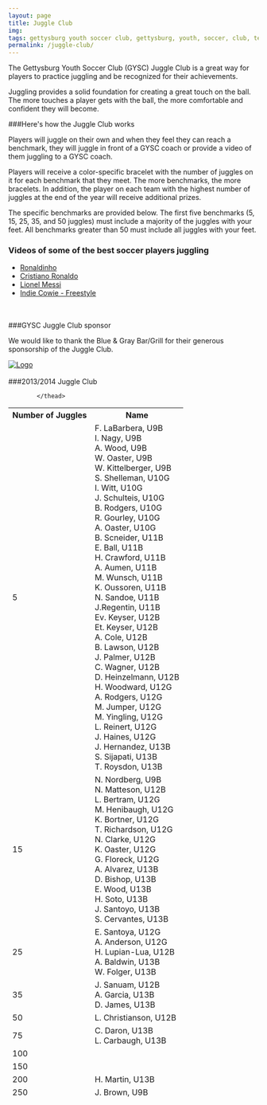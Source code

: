 ```yaml
---
layout: page
title: Juggle Club
img:
tags: gettysburg youth soccer club, gettysburg, youth, soccer, club, teams, juggle, juggle club
permalink: /juggle-club/
---
```

The Gettysburg Youth Soccer Club (GYSC) Juggle Club is a great way for players to practice juggling and be recognized for their achievements. 

Juggling provides a solid foundation for creating a great touch on the ball. The more touches a player gets with the ball, the more comfortable and confident they will become. 

###Here's how the Juggle Club works

Players will juggle on their own and when they feel they can reach a benchmark, they will juggle in front of a GYSC coach or provide a video of them juggling to a GYSC coach. 

Players will receive a color-specific bracelet with the number of juggles on it for each benchmark that they meet. The more benchmarks, the more bracelets. In addition, the player on each team with the highest number of juggles at the end of the year will receive additional prizes.

The specific benchmarks are provided below. The first five benchmarks (5, 15, 25, 35, and 50 juggles) must include a majority of the juggles with your feet. All benchmarks greater than 50 must include all juggles with your feet.

### Videos of some of the best soccer players juggling

- [Ronaldinho](http://www.youtube.com/watch?v=zpze2MJH7OA)
- [Cristiano Ronaldo](http://www.youtube.com/watch?v=akEr5ph3k3s)
- [Lionel Messi](http://www.youtube.com/watch?v=itHjyFfcb2s)
- [Indie Cowie - Freestyle](http://www.youtube.com/watch?v=c6zoHIYdFWE&feature=c4-overview&list=UUxMS8TfgJs6gerCuALwmFTQ)
<br>
<br>
###GYSC Juggle Club sponsor

We would like to thank the Blue & Gray Bar/Grill for their generous sponsorship of the Juggle Club.

<a href="http://www.bluegraybargrill.com/"><img src="http://www.bluegraybargrill.com/bluegray/wp-content/uploads/2012/06/bgbg-gry5.png" alt="Logo"></a>  
<br>
###2013/2014 Juggle Club

<table class="table">
<thead>
                <tr>
                    <th>Number of Juggles</th>
                    <th>Name</th>
                </tr>
                
            </thead>

<tr>
<td>5</td><td>F. LaBarbera, U9B<br>I. Nagy, U9B<br>A. Wood, U9B<br>W. Oaster, U9B<br>W. Kittelberger, U9B<br>S. Shelleman, U10G<br>I. Witt, U10G<br>J. Schulteis, U10G<br>B. Rodgers, U10G<br>R. Gourley, U10G<br>A. Oaster, U10G<br>B. Scneider, U11B<br>E. Ball, U11B<br>H. Crawford, U11B<br>A. Aumen, U11B<br>M. Wunsch, U11B<br>K. Oussoren, U11B<br>N. Sandoe, U11B<br>J.Regentin, U11B<br>Ev. Keyser, U12B<br>Et. Keyser, U12B<br>A. Cole, U12B<br>B. Lawson, U12B<br>J. Palmer, U12B<br>C. Wagner, U12B<br>D. Heinzelmann, U12B<br>H. Woodward, U12G<br>A. Rodgers, U12G<br> M. Jumper, U12G<br> M. Yingling, U12G<br> L. Reinert, U12G<br> J. Haines, U12G<br>J. Hernandez, U13B<br>S. Sijapati, U13B<br>T. Roysdon, U13B</td>
</tr>
<tr>
<td>15</td><td>N. Nordberg, U9B<br>N. Matteson, U12B<br>L. Bertram, U12G<br> M. Henibaugh, U12G<br> K. Bortner, U12G<br> T. Richardson, U12G<br> N. Clarke, U12G<br> K. Oaster, U12G<br> G. Floreck, U12G<br> A. Alvarez, U13B<br>D. Bishop, U13B<br>E. Wood, U13B<br>H. Soto, U13B<br>J. Santoyo, U13B<br>S. Cervantes, U13B</td>
</tr>
<tr>
<td>25</td><td>E. Santoya, U12G<br>A. Anderson, U12G<br>H. Lupian-Lua, U12B<br>A. Baldwin, U13B<br>W. Folger, U13B</td>
</tr>
<tr>
<td>35</td><td>J. Sanuam, U12B<br>A. Garcia, U13B<br>D. James, U13B</td>
</tr>
<tr>
<td>50</td><td>L. Christianson, U12B</td>
</tr>
<tr>
<td>75</td><td>C. Daron, U13B<br>L. Carbaugh, U13B</td>
</tr>
<tr>
<td>100</td><td></td>
</tr>
<tr>
<td>150</td><td></td>
</tr>
<tr>
<td>200</td><td>H. Martin, U13B</td>
</tr>
<tr>
<td>250</td><td>J. Brown, U9B</td>
</tr>
</table>
